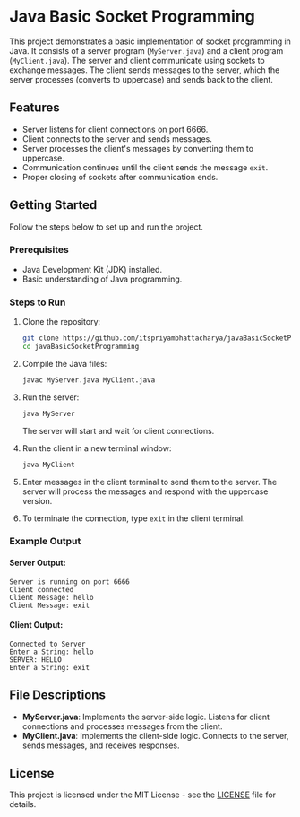 
# Java Basic Socket Programming

This project demonstrates a basic implementation of socket programming in Java. It consists of a server program (`MyServer.java`) and a client program (`MyClient.java`). The server and client communicate using sockets to exchange messages. The client sends messages to the server, which the server processes (converts to uppercase) and sends back to the client.

## Features

- Server listens for client connections on port 6666.
- Client connects to the server and sends messages.
- Server processes the client's messages by converting them to uppercase.
- Communication continues until the client sends the message `exit`.
- Proper closing of sockets after communication ends.

## Getting Started

Follow the steps below to set up and run the project.

### Prerequisites

- Java Development Kit (JDK) installed.
- Basic understanding of Java programming.

### Steps to Run

1. Clone the repository:
   ```bash
   git clone https://github.com/itspriyambhattacharya/javaBasicSocketProgramming.git
   cd javaBasicSocketProgramming
   ```

2. Compile the Java files:
   ```bash
   javac MyServer.java MyClient.java
   ```

3. Run the server:
   ```bash
   java MyServer
   ```
   The server will start and wait for client connections.

4. Run the client in a new terminal window:
   ```bash
   java MyClient
   ```

5. Enter messages in the client terminal to send them to the server. The server will process the messages and respond with the uppercase version.

6. To terminate the connection, type `exit` in the client terminal.

### Example Output

#### Server Output:
```
Server is running on port 6666
Client connected
Client Message: hello
Client Message: exit
```

#### Client Output:
```
Connected to Server
Enter a String: hello
SERVER: HELLO
Enter a String: exit
```

## File Descriptions

- **MyServer.java**: Implements the server-side logic. Listens for client connections and processes messages from the client.
- **MyClient.java**: Implements the client-side logic. Connects to the server, sends messages, and receives responses.

## License

This project is licensed under the MIT License - see the [LICENSE](LICENSE) file for details.
